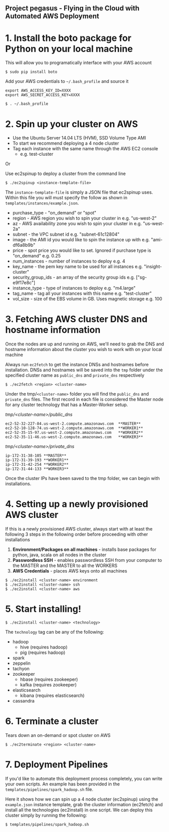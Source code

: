 ## Project pegasus - Flying in the Cloud with Automated AWS Deployment

# 1. Install the boto package for Python on your local machine
This will allow you to programatically interface with your AWS account
```
$ sudo pip install boto
```
Add your AWS credentials to `~/.bash_profile` and source it
```
export AWS_ACCESS_KEY_ID=XXXX
export AWS_SECRET_ACCESS_KEY=XXXX
```
```
$ . ~/.bash_profile
```
# 2. Spin up your cluster on AWS

* Use the Ubuntu Server 14.04 LTS (HVM), SSD Volume Type AMI
* To start we recommend deploying a 4 node cluster
* Tag each instance with the same name through the AWS EC2 console
  * e.g. test-cluster 

Or

Use ec2spinup to deploy a cluster from the command line
```
$ ./ec2spinup <instance-template-file>
```

The `instance-template-file` is simply a JSON file that ec2spinup uses. Within this file you will must specify the follow as shown in `templates/instances/example.json`.
* purchase_type - "on_demand" or "spot"
* region - AWS region you wish to spin your cluster in e.g. "us-west-2"
* az - AWS availability zone you wish to spin your cluster in e.g. "us-west-2a"
* subnet - the VPC subnet id e.g. "subnet-61c12804"
* image - the AMI id you would like to spin the instance up with e.g. "ami-df6a8b9b"
* price - spot price you would like to set. Ignored if purchase type is "on_demand" e.g. 0.25
* num_instances - number of instances to deploy e.g. 4
* key_name - the pem key name to be used for all instances e.g. "insight-cluster"
* security_group_ids - an array of the security group ids e.g. ["sg-e9f17e8c"]
* instance_type - type of instances to deploy e.g. "m4.large"
* tag_name - tag all your instances with this name e.g. "test-cluster"
* vol_size - size of the EBS volume in GB. Uses magnetic storage e.g. 100
# 3. Fetching AWS cluster DNS and hostname information
Once the nodes are up and running on AWS, we'll need to grab the DNS and hostname information about the cluster you wish to work with on your local machine

Always run `ec2fetch` to get the instance DNSs and hostnames before installation. DNSs and hostnames will be saved into the `tmp` folder under the specified cluster name as `public_dns` and `private_dns` respectively
```
$ ./ec2fetch <region> <cluster-name>
```
Under the tmp/`<cluster-name>` folder you will find the `public_dns` and `private_dns` files. The first record in each file is considered the Master node for any cluster technology that has a Master-Worker setup. 

*tmp/\<cluster-name\>/public_dns*
```
ec2-52-32-227-84.us-west-2.compute.amazonaws.com  **MASTER**
ec2-52-10-128-74.us-west-2.compute.amazonaws.com  **WORKER1**
ec2-52-35-15-97.us-west-2.compute.amazonaws.com   **WORKER2**
ec2-52-35-11-46.us-west-2.compute.amazonaws.com   **WORKER3**
```
*tmp/\<cluster-name\>/private_dns*
```
ip-172-31-38-105 **MASTER**
ip-172-31-39-193 **WORKER1**
ip-172-31-42-254 **WORKER2**
ip-172-31-44-133 **WORKER3**
```
Once the cluster IPs have been saved to the tmp folder, we can begin with installations. 
# 4. Setting up a newly provisioned AWS cluster
If this is a newly provisioned AWS cluster, always start with at least the following 3 steps in the following order before proceeding with other installations

1. **Environment/Packages on all machines** - installs base packages for python, java, scala on all nodes in the cluster
2. **Passwordless SSH** - enables passwordless SSH from your computer to the MASTER and the MASTER to all the WORKERS
3. **AWS Credentials** - places AWS keys onto all machines
```
$ ./ec2install <cluster-name> environment
$ ./ec2install <cluster-name> ssh
$ ./ec2install <cluster-name> aws
```
# 5. Start installing!
```
$ ./ec2install <cluster-name> <technology>
```
The `technology` tag can be any of the following:
* hadoop
  * hive  (requires hadoop)
  * pig   (requires hadoop)
* spark
* zeppelin
* tachyon
* zookeeper
  *   hbase (requires zookeeper)
  *   kafka (requires zookeeper)
* elasticsearch
  *   kibana (requires elasticsearch)
* cassandra

# 6. Terminate a cluster
Tears down an on-demand or spot cluster on AWS
```
$ ./ec2terminate <region> <cluster-name>
```

# 7. Deployment Pipelines
If you'd like to automate this deployment process completely, you can write your own scripts. An example has been provided in the `templates/pipelines/spark_hadoop.sh` file.

Here it shows how we can spin up a 4 node cluster (ec2spinup) using the `example.json` instance template, grab the cluster information (ec2fetch) and install all the technologies (ec2install) in one script. We can deploy this cluster simply by running the following:
```
$ templates/pipelines/spark_hadoop.sh
```
